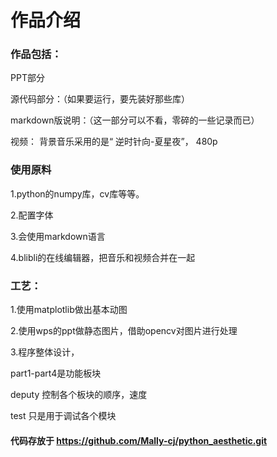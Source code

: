 # 作品介绍

### 作品包括：

PPT部分

源代码部分：（如果要运行，要先装好那些库）

markdown版说明：（这一部分可以不看，零碎的一些记录而已）

视频： 背景音乐采用的是“ 逆时针向-夏星夜”， 480p

### 使用原料

1.python的numpy库，cv库等等。

2.配置字体

3.会使用markdown语言

4.blibli的在线编辑器，把音乐和视频合并在一起

### 工艺：

1.使用matplotlib做出基本动图

2.使用wps的ppt做静态图片，借助opencv对图片进行处理

3.程序整体设计，

part1-part4是功能板块

deputy 控制各个板块的顺序，速度

test 只是用于调试各个模块



#### 代码存放于 https://github.com/Mally-cj/python_aesthetic.git